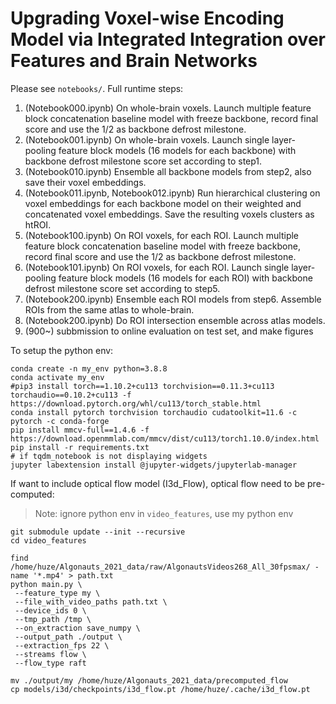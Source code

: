 # Upgrading Voxel-wise Encoding Model via Integrated Integration over Features and Brain Networks

Please see `notebooks/`. Full runtime steps: 

1. (Notebook000.ipynb) On whole-brain voxels. Launch multiple feature block concatenation baseline model with freeze backbone, record final score and use the 1/2 as backbone defrost milestone. 
1. (Notebook001.ipynb) On whole-brain voxels. Launch single layer-pooling feature block models (16 models for each backbone) with backbone defrost milestone score set according to step1.
1. (Notebook010.ipynb) Ensemble all backbone models from step2, also save their voxel embeddings.
1. (Notebook011.ipynb, Notebook012.ipynb) Run hierarchical clustering on voxel embeddings for each backbone model on their weighted and concatenated voxel embeddings. Save the resulting voxels clusters as htROI.
1. (Notebook100.ipynb) On ROI voxels, for each ROI. Launch multiple feature block concatenation baseline model with freeze backbone, record final score and use the 1/2 as backbone defrost milestone. 
1. (Notebook101.ipynb) On ROI voxels, for each ROI. Launch single layer-pooling feature block models (16 models for each ROI) with backbone defrost milestone score set according to step5.
1. (Notebook200.ipynb) Ensemble each ROI models from step6. Assemble ROIs from the same atlas to whole-brain. 
1. (Notebook200.ipynb) Do ROI intersection ensemble across atlas models.
2. (900~) subbmission to online evaluation on test set, and make figures


To setup the python env: 

```shell
conda create -n my_env python=3.8.8
conda activate my_env
#pip3 install torch==1.10.2+cu113 torchvision==0.11.3+cu113 torchaudio==0.10.2+cu113 -f https://download.pytorch.org/whl/cu113/torch_stable.html
conda install pytorch torchvision torchaudio cudatoolkit=11.6 -c pytorch -c conda-forge
pip install mmcv-full==1.4.6 -f https://download.openmmlab.com/mmcv/dist/cu113/torch1.10.0/index.html
pip install -r requirements.txt
# if tqdm_notebook is not displaying widgets
jupyter labextension install @jupyter-widgets/jupyterlab-manager
```

<!-- ```shell
cp -r src/config/dataset/algonauts2021_roi_voxel_indexs /home/huze/Algonauts_2021_data/voxel_indexs
``` -->


If want to include optical flow model (I3d_Flow), optical flow need to be pre-computed:

> Note: ignore python env in `video_features`, use my python env 
```shell
git submodule update --init --recursive
cd video_features

find /home/huze/Algonauts_2021_data/raw/AlgonautsVideos268_All_30fpsmax/ -name '*.mp4' > path.txt
python main.py \
 --feature_type my \
 --file_with_video_paths path.txt \
 --device_ids 0 \
 --tmp_path /tmp \
 --on_extraction save_numpy \
 --output_path ./output \
 --extraction_fps 22 \
 --streams flow \
 --flow_type raft

mv ./output/my /home/huze/Algonauts_2021_data/precomputed_flow
cp models/i3d/checkpoints/i3d_flow.pt /home/huze/.cache/i3d_flow.pt

```